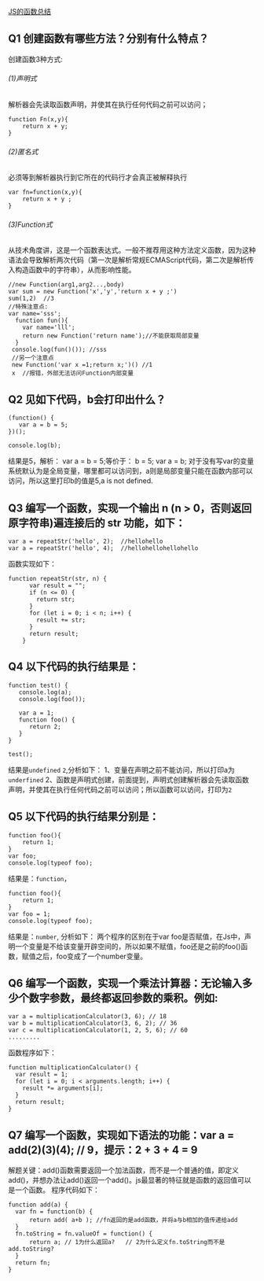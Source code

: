 [JS的函数总结](https://www.jianshu.com/p/421f158fbbb4?utm_campaign=maleskine&utm_content=note&utm_medium=seo_notes&utm_source=recommendation
)
## Q1 创建函数有哪些方法？分别有什么特点？
创建函数3种方式:
###### (1)声明式
解析器会先读取函数声明，并使其在执行任何代码之前可以访问；
```
function Fn(x,y){
    return x + y;
}
```
###### (2)匿名式
必须等到解析器执行到它所在的代码行才会真正被解释执行
```
var fn=function(x,y){
    return x + y ;
}
```
###### (3)Function式
从技术角度讲，这是一个函数表达式。一般不推荐用这种方法定义函数，因为这种语法会导致解析两次代码（第一次是解析常规ECMAScript代码，第二次是解析传入构造函数中的字符串），从而影响性能。
```
//new Function(arg1,arg2...,body)
var sum = new Function('x','y','return x + y ;')
sum(1,2)  //3
//特殊注意点:
var name='sss';
  function fun(){
    var name='lll';
    return new Function('return name');//不能获取局部变量
  }
 console.log(fun()()); //sss
 //另一个注意点
 new Function('var x =1;return x;')() //1
 x  //报错，外部无法访问Function内部变量
```
## Q2 见如下代码，b会打印出什么？
```
(function() {
   var a = b = 5;
})();
 
console.log(b);
```
结果是5，解析：
var a = b = 5;等价于：
b = 5;
var a = b;
对于没有写var的变量系统默认为是全局变量，哪里都可以访问到，a则是局部变量只能在函数内部可以访问，所以这里打印b的值是5,a is not defined.
## Q3 编写一个函数，实现一个输出 n (n > 0，否则返回原字符串)遍连接后的 str 功能，如下：
```
var a = repeatStr('hello', 2);  //hellohello
var a = repeatStr('hello', 4);  //hellohellohellohello
```
函数实现如下：
```
function repeatStr(str, n) {
      var result = "";
      if (n <= 0) {
        return str;
      }
      for (let i = 0; i < n; i++) {
        result += str;
      }
      return result;
    }
```
## Q4 以下代码的执行结果是：
```
function test() {
   console.log(a);
   console.log(foo());
   
   var a = 1;
   function foo() {
      return 2;
   }
}
 
test();
```
结果是`undefined` `2`,分析如下：
1、变量在声明之前不能访问，所以打印a为`underfined`
2、函数是声明式创建，前面提到，声明式创建解析器会先读取函数声明，并使其在执行任何代码之前可以访问；所以函数可以访问，打印为`2`

## Q5 以下代码的执行结果分别是：
```
function foo(){
    return 1;
}
var foo;
console.log(typeof foo);
```
结果是：`function`，

```
function foo(){
    return 1;
}
var foo = 1;
console.log(typeof foo);
```
结果是：`number`,
分析如下：
两个程序的区别在于var foo是否赋值，在Js中，声明一个变量是不给该变量开辟空间的，所以如果不赋值，foo还是之前的foo()函数，赋值之后，foo变成了一个number变量。
## Q6 编写一个函数，实现一个乘法计算器：无论输入多少个数字参数，最终都返回参数的乘积。例如:
```
var a = multiplicationCalculator(3, 6); // 18
var b = multiplicationCalculator(3, 6, 2); // 36
var c = multiplicationCalculator(1, 2, 5, 6); // 60
.........
```
函数程序如下：
```
function multiplicationCalculator() {
  var result = 1;
  for (let i = 0; i < arguments.length; i++) {
    result *= arguments[i];
  }
  return result;
}
```
## Q7 编写一个函数，实现如下语法的功能：var a = add(2)(3)(4); // 9，提示：2 + 3 + 4 = 9

解题关键：add()函数需要返回一个加法函数，而不是一个普通的值，即定义add()，并想办法让add()返回一个add()。js最显著的特征就是函数的返回值可以是一个函数。
程序代码如下：
```
function add(a) {
  var fn = function(b) {
      return add( a+b ); //fn返回的是add函数，并将a与b相加的值传递给add
  }
  fn.toString = fn.valueOf = function() {
      return a; // 1为什么返回a?   // 2为什么定义fn.toString而不是add.toString?
  }
  return fn;
}
```